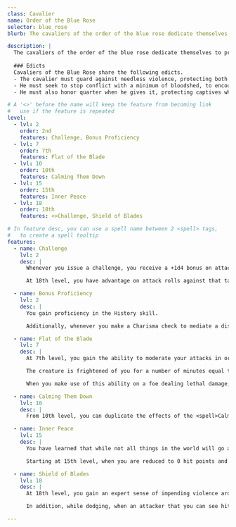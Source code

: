 ```yaml
---
class: Cavalier
name: Order of the Blue Rose
selector: blue_rose
blurb: The cavaliers of the order of the blue rose dedicate themselves to promoting peace in the lands they roam.

description: |
  The cavaliers of the order of the blue rose dedicate themselves to promoting peace in the lands they roam. Skilled warriors and adept diplomats, these cavaliers counsel wisdom, patience, and understanding, but are ever mindful of the need to take up arms to strike down aggressors, tyrants, or evil usurpers. Although they believe wholeheartedly in peace as an aim and a final goal, cavaliers of the blue rose are warriors first, and embrace their role as guardians of those who cannot or will not take up arms to defend themselves.
  
  ### Edicts
  Cavaliers of the Blue Rose share the following edicts.
  - The cavalier must guard against needless violence, protecting both the land and its people from wars they neither started nor wish to fight. 
  - He must seek to stop conflict with a minimum of bloodshed, to encourage peaceful resolutions to disagreements between intelligent creatures, and to mend the wounds opened by battle.
  - He must also honor quarter when he gives it, protecting captives who have surrendered from his own allies if need be.

# A '<>' before the name will keep the feature from becoming link
#   use if the feature is repeated
level:
  - lvl: 2
    order: 2nd
    features: Challenge, Bonus Proficiency
  - lvl: 7
    order: 7th
    features: Flat of the Blade
  - lvl: 10
    order: 10th
    features: Calming Them Down
  - lvl: 15
    order: 15th
    features: Inner Peace
  - lvl: 18
    order: 18th
    features: <>Challenge, Shield of Blades

# In feature desc, you can use a spell name between 2 <spell> tags, 
#   to create a spell tooltip
features:
  - name: Challenge
    lvl: 2  
    desc: |
      Whenever you issue a challenge, you receive a +1d4 bonus on attack rolls made against the target of your challenge, if the target is an intelligent creature to whom you offered the chance to surrender (by taking an action to offer terms).

      At 18th level, you have advantage on attack rolls against that target as well.

  - name: Bonus Proficiency
    lvl: 2  
    desc: |
      You gain proficiency in the History skill.

      Additionally, whenever you make a Charisma check to mediate a dispute between two parties that do not include you, your proficiency bonus is doubled if it applies to the check.

  - name: Flat of the Blade
    lvl: 7
    desc: |
      At 7th level, you gain the ability to moderate your attacks in order to take an enemy alive. You take any penalties for attempting to subdue an opponent. Whenever you reduce a creature to 0 hit points with a melee attack, you can use a bonus action to instead leave the creature at 1 hit point.

      The creature is frightened of you for a number of minutes equal to your Charisma modifier. It must also make a Charisma saving throw with a DC 8 + your Charisma modifier + your proficiency modifier. If the creature fails this saving throw, it answers truthfully any questions you ask it and obeys your direct orders while it is frightened by this effect.

      When you make use of this ability on a foe dealing lethal damage, or allowing your allies to kill the target, is considered a violation of your edicts. Once you use this ability, you can't use it again until you finish a short rest.

  - name: Calming Them Down
    lvl: 10
    desc: |
      From 10th level, you can duplicate the effects of the <spell>Calm Emotions<spell> spell. Use the result of a Charisma (Persuasion) check as the DC. Once you use this ability, you can't use it again until you finish a long rest.

  - name: Inner Peace
    lvl: 15
    desc: |
      You have learned that while not all things in the world will go as you wish, you must remain calm and centered.

      Starting at 15th level, when you are reduced to 0 hit points and are not killed outright, you can choose to drop to 1 hit point instead. Once you use this ability, you can't use it again until you finish a long rest.

  - name: Shield of Blades
    lvl: 18
    desc: |
      At 18th level, you gain an expert sense of impending violence around you. When taking the Dodge action, you can extend your protection to those around you. Until the start of your next turn, your adjacent allies bonuses are considered as if they had taken the Dodge action.

      In addition, while dodging, when an attacker that you can see hits you or an adjacent ally with an attack, you can use your reaction to halve the attack's damage.

---
```

